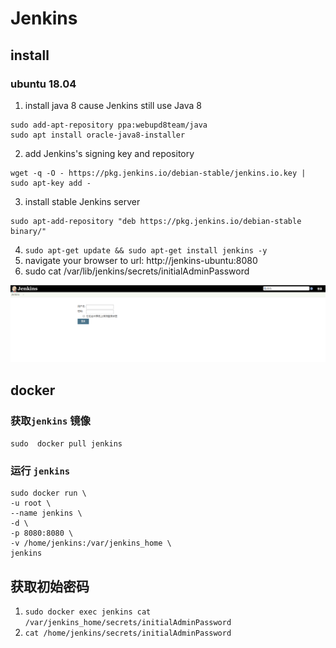 # Jenkins
## install 
### ubuntu 18.04 
1. install java 8 cause Jenkins still use Java 8
```
sudo add-apt-repository ppa:webupd8team/java
sudo apt install oracle-java8-installer
```
2. add Jenkins's signing key and repository
```
wget -q -O - https://pkg.jenkins.io/debian-stable/jenkins.io.key | sudo apt-key add -

```
3.  install stable Jenkins server

```
sudo apt-add-repository "deb https://pkg.jenkins.io/debian-stable binary/"
```
4.  `sudo apt-get update && sudo apt-get install jenkins -y`
5.  navigate your browser to url: http://jenkins-ubuntu:8080
6.  sudo cat /var/lib/jenkins/secrets/initialAdminPassword 
  

![finish](./image/finish.png)
## docker
### 获取`jenkins` 镜像
`sudo  docker pull jenkins`
### 运行 `jenkins`
```
sudo docker run \
-u root \
--name jenkins \
-d \
-p 8080:8080 \
-v /home/jenkins:/var/jenkins_home \
jenkins
```
## 获取初始密码
1. `sudo docker exec jenkins cat /var/jenkins_home/secrets/initialAdminPassword`       
2. `cat /home/jenkins/secrets/initialAdminPassword` 
  